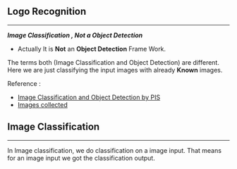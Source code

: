 ## Logo Recognition
---

***Image Classification , Not a Object Detection***

- Actually It is **Not** an **Object Detection** Frame Work.

The terms both (Image Classification and Object Detection) are different.
Here we are just classifying the input images with already **Known** images.


Reference :

- [Image Classification and Object Detection by PIS](https://www.pyimagesearch.com/2018/05/14/a-gentle-guide-to-deep-learning-object-detection/)
- [Images collected](https://github.com/kuba-siekierzynski/CarL-CNN)

## Image Classification
---

In Image classification, we do classification on a image input. That means for an
image input we got the classification output.
